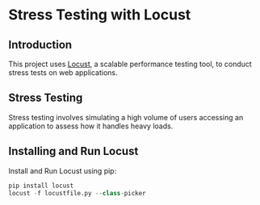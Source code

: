 # Stress Testing with Locust

## Introduction
This project uses [Locust](https://locust.io/), a scalable performance testing tool, to conduct stress tests on web applications.

## Stress Testing
Stress testing involves simulating a high volume of users accessing an application to assess how it handles heavy loads.

## Installing and Run Locust
Install and Run Locust using pip:
```python
pip install locust
locust -f locustfile.py --class-picker
